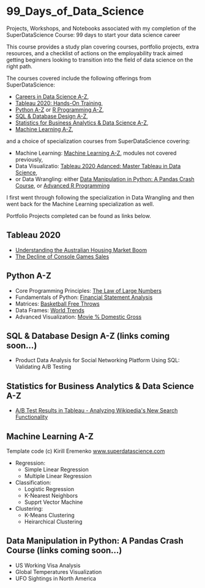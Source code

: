 # 99_Days_of_Data_Science
Projects, Workshops, and Notebooks associated with my completion of the SuperDataScience Course: 99 days to start your data science career

This course provides a study plan covering courses, portfolio projects, extra resources, and a checklist of actions on the employability track aimed getting beginners looking to transition into the field of data science on the right path.

The courses covered include the following offerings from SuperDataScience:
  - [Careers in Data Science A-Z](https://www.superdatascience.com/courses/careers-in-data-science/),
  - [Tableau 2020: Hands-On Training](https://www.superdatascience.com/courses/hands-on-tableau-for-data-science),
  - [Python A-Z](https://www.superdatascience.com/courses/python-programming) or [R Programming A-Z](https://www.superdatascience.com/courses/r-programming),
  - [SQL & Database Design A-Z](https://www.superdatascience.com/courses/sql-database-design-a-z),
  - [Statistics for Business Analytics & Data Science A-Z](https://www.superdatascience.com/courses/statistics-business-analytics-a-z),
  - [Machine Learning A-Z](https://www.superdatascience.com/courses/machine-learning),

and a choice of specialization courses from SuperDataScience covering:
  - Machine Learning: [Machine Learning A-Z](https://www.superdatascience.com/courses/machine-learning), modules not covered previously,
  - Data Visualizatio: [Tableau 2020 Adanced: Master Tableau in Data Science](https://www.superdatascience.com/courses/advanced-tableau-for-data-science),
  - or Data Wrangling: either [Data Manipulation in Python: A Pandas Crash Course](https://www.superdatascience.com/courses/data-manipulation-in-python), or [Advanced R Programming](https://www.superdatascience.com/courses/r-advanced-3)

I first went through following the specialization in Data Wrangling and then went back for the Machine Learning specialization as well.

Portfolio Projects completed can be found as links below.

## Tableau 2020
  - [Understanding the Australian Housing Market Boom](https://public.tableau.com/app/profile/kristopher.rebman/viz/AustralianHousingMarketAnalysis2021/Story1?publish=yes)
  - [The Decline of Console Games Sales](https://public.tableau.com/app/profile/kristopher.rebman/viz/ConsoleGamesSalesDecline2021/ConsoleGameSalesAnalysis?publish=yes)

## Python A-Z
  - Core Programming Principles: [The Law of Large Numbers](https://github.com/kristopherrebman/99_Days_of_Data_Science/blob/main/Notebooks/Law%20of%20Large%20Numbers%20Homework%20Challenge.ipynb)
  - Fundamentals of Python: [Financial Statement Analysis](https://github.com/kristopherrebman/99_Days_of_Data_Science/blob/main/Notebooks/Financial%20Statement%20Analysis%20Homework%20Challenge.ipynb)
  - Matrices: [Basketball Free Throws](https://github.com/kristopherrebman/99_Days_of_Data_Science/blob/main/Notebooks/Free%20Throws%20Homework%20Challenge.ipynb)
  - Data Frames: [World Trends](https://github.com/kristopherrebman/99_Days_of_Data_Science/blob/main/Notebooks/World%20Trends%20Homework%20Challenge.ipynb)
  - Advanced Visualization: [Movie % Domestic Gross](https://github.com/kristopherrebman/99_Days_of_Data_Science/blob/main/Notebooks/Movie%20Domestic%20Gross%20Homework%20Challenge.ipynb)

## SQL & Database Design A-Z (links coming soon...)
  - Product Data Analysis for Social Networking Platform Using SQL: Validating A/B Testing

## Statistics for Business Analytics & Data Science A-Z
  - [A/B Test Results in Tableau - Analyzing Wikipedia's New Search Functionality](https://public.tableau.com/app/profile/kristopher.rebman/viz/ABTestResultsAnalysis2021/ABTestResultsAnalysis)

## Machine Learning A-Z
Template code (c) Kirill Eremenko www.superdatascience.com
  - Regression:
    - Simple Linear Regression
    - Multiple Linear Regression
  - Classification:
    - Logistic Regression
    - K-Nearest Neighbors
    - Supprt Vector Machine
  - Clustering:
    - K-Means Clustering
    - Heirarchical Clustering

## Data Manipulation in Python: A Pandas Crash Course (links coming soon...)
  - US Working Visa Analysis
  - Global Temperatures Visualization
  - UFO Sightings in North America


